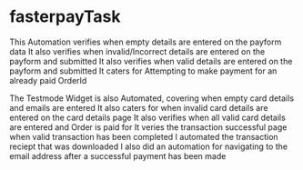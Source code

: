 # fasterpayTask
This Automation verifies when empty details are entered on the payform data
It also verifies when invalid/Incorrect details are entered on the payform and submitted
It also verifies when valid details are entered on the payform and submitted
It caters for Attempting to make payment for an already paid OrderId

The Testmode Widget is also Automated, covering when empty card details and emails are entered
It also caters for when invalid card details are entered on the card details page
It also verifies when all valid card details are entered and Order is paid for
It veries the transaction successful page when valid transaction has been completed
I automated the transaction reciept that was downloaded
I also did an automation for navigating to the email address after a successful payment has been made
